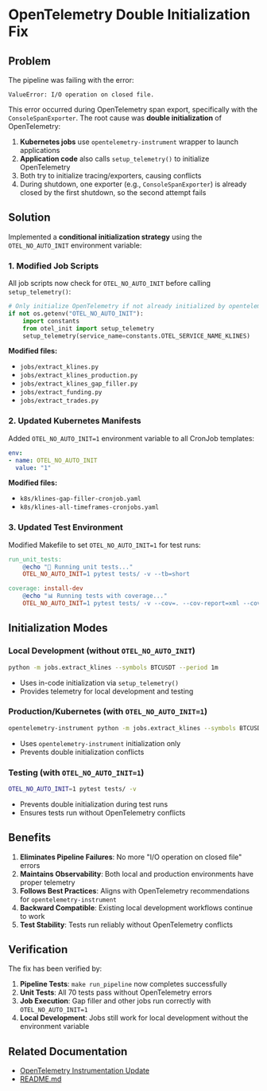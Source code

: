 # OpenTelemetry Double Initialization Fix

## Problem

The pipeline was failing with the error:
```
ValueError: I/O operation on closed file.
```

This error occurred during OpenTelemetry span export, specifically with the `ConsoleSpanExporter`. The root cause was **double initialization** of OpenTelemetry:

1. **Kubernetes jobs** use `opentelemetry-instrument` wrapper to launch applications
2. **Application code** also calls `setup_telemetry()` to initialize OpenTelemetry
3. Both try to initialize tracing/exporters, causing conflicts
4. During shutdown, one exporter (e.g., `ConsoleSpanExporter`) is already closed by the first shutdown, so the second attempt fails

## Solution

Implemented a **conditional initialization strategy** using the `OTEL_NO_AUTO_INIT` environment variable:

### 1. Modified Job Scripts

All job scripts now check for `OTEL_NO_AUTO_INIT` before calling `setup_telemetry()`:

```python
# Only initialize OpenTelemetry if not already initialized by opentelemetry-instrument
if not os.getenv("OTEL_NO_AUTO_INIT"):
    import constants
    from otel_init import setup_telemetry
    setup_telemetry(service_name=constants.OTEL_SERVICE_NAME_KLINES)
```

**Modified files:**
- `jobs/extract_klines.py`
- `jobs/extract_klines_production.py`
- `jobs/extract_klines_gap_filler.py`
- `jobs/extract_funding.py`
- `jobs/extract_trades.py`

### 2. Updated Kubernetes Manifests

Added `OTEL_NO_AUTO_INIT=1` environment variable to all CronJob templates:

```yaml
env:
- name: OTEL_NO_AUTO_INIT
  value: "1"
```

**Modified files:**
- `k8s/klines-gap-filler-cronjob.yaml`
- `k8s/klines-all-timeframes-cronjobs.yaml`

### 3. Updated Test Environment

Modified Makefile to set `OTEL_NO_AUTO_INIT=1` for test runs:

```makefile
run_unit_tests:
	@echo "🧪 Running unit tests..."
	OTEL_NO_AUTO_INIT=1 pytest tests/ -v --tb=short

coverage: install-dev
	@echo "📊 Running tests with coverage..."
	OTEL_NO_AUTO_INIT=1 pytest tests/ -v --cov=. --cov-report=xml --cov-report=term
```

## Initialization Modes

### Local Development (without `OTEL_NO_AUTO_INIT`)
```bash
python -m jobs.extract_klines --symbols BTCUSDT --period 1m
```
- Uses in-code initialization via `setup_telemetry()`
- Provides telemetry for local development and testing

### Production/Kubernetes (with `OTEL_NO_AUTO_INIT=1`)
```bash
opentelemetry-instrument python -m jobs.extract_klines --symbols BTCUSDT --period 1m
```
- Uses `opentelemetry-instrument` initialization only
- Prevents double initialization conflicts

### Testing (with `OTEL_NO_AUTO_INIT=1`)
```bash
OTEL_NO_AUTO_INIT=1 pytest tests/ -v
```
- Prevents double initialization during test runs
- Ensures tests run without OpenTelemetry conflicts

## Benefits

1. **Eliminates Pipeline Failures**: No more "I/O operation on closed file" errors
2. **Maintains Observability**: Both local and production environments have proper telemetry
3. **Follows Best Practices**: Aligns with OpenTelemetry recommendations for `opentelemetry-instrument`
4. **Backward Compatible**: Existing local development workflows continue to work
5. **Test Stability**: Tests run reliably without OpenTelemetry conflicts

## Verification

The fix has been verified by:

1. **Pipeline Tests**: `make run_pipeline` now completes successfully
2. **Unit Tests**: All 70 tests pass without OpenTelemetry errors
3. **Job Execution**: Gap filler and other jobs run correctly with `OTEL_NO_AUTO_INIT=1`
4. **Local Development**: Jobs still work for local development without the environment variable

## Related Documentation

- [OpenTelemetry Instrumentation Update](OPENTELEMETRY_INSTRUMENTATION_UPDATE.md)
- [README.md](../README.md#opentelemetry-configuration)
